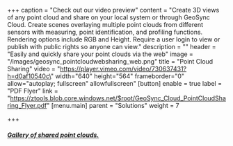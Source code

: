 +++
caption = "Check out our video preview"
content = "Create 3D views of any point cloud and share on your local system or through GeoSync Cloud.  Create scenes overlaying multiple point clouds from different sensors with measuring, point identification, and profiling functions.  Rendering options include RGB and Height.  Require a user login to view or publish with public rights so anyone can view."
description = ""
header = "Easily and quickly share your point clouds via the web"
image = "/images/geosync_pointcloudwebsharing_web.png"
title = "Point Cloud Sharing"
video = "https://player.vimeo.com/video/730637431?h=d0af10540c\" width=\"640\" height=\"564\" frameborder=\"0\" allow=\"autoplay; fullscreen\" allowfullscreen"
[button]
enable = true
label = "PDF Flyer"
link = "https://ztools.blob.core.windows.net/$root/GeoSync_Cloud_PointCloudSharing_Flyer.pdf"
[menu.main]
parent = "Solutions"
weight = 7

+++
##### [**Gallery of shared point clouds.**](https://www.ztools.geosync.cloud/gallery)
